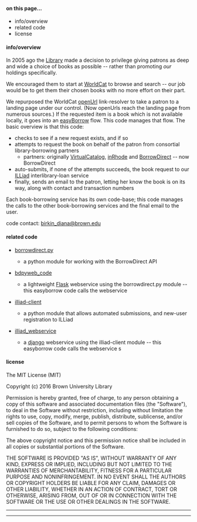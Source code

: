 #### on this page... ####

- info/overview
- related code
- license


#### info/overview ####

In 2005 ago the [Library](http://library.brown.edu) made a decision to privilege giving patrons as deep and wide a choice of books as possible -- rather than promoting _our_ holdings specifically.

We encouraged them to start at [WorldCat](http://www.worldcat.org) to browse and search -- our job would be to get them their chosen books with no more effort on their part.

We repurposed the WorldCat [openUrl](https://en.wikipedia.org/wiki/OpenURL) link-resolver to take a patron to a landing page under our control. (Now openUrls reach the landing page from numerous sources.) If the requested item is a book which is not available locally, it goes into an [easyBorrow](http://library.brown.edu/borrowing/easyBorrow.php) flow. This code manages that flow. The basic overview is that this code:
- checks to see if a new request exists, and if so
- attempts to request the book on behalf of the patron from consortial library-borrowing partners
    - partners: originally [VirtualCatalog](http://www.massvc.org), [inRhode](http://inrhode.uri.edu) and [BorrowDirect](http://www.borrowdirect.org) -- now BorrowDirect
- auto-submits, if none of the attempts succeeds, the book request to our [ILLiad](http://www.atlas-sys.com/illiad/) interlibrary-loan service
- finally, sends an email to the patron, letting her know the book is on its way, along with contact and transaction numbers

Each book-borrowing service has its own code-base; this code manages the calls to the other book-borrowing services and the final email to the user.

code contact: birkin_diana@brown.edu


#### related code ####

- [borrowdirect.py](https://github.com/Brown-University-Library/borrowdirect.py)
    - a python module for working with the BorrowDirect API

- [bdpyweb_code](https://github.com/Brown-University-Library/bdpyweb_code)
    - a lightweight [Flask](http://flask.pocoo.org) webservice using the borrowdirect.py module -- this easyborrow code calls the webservice

- [illiad-client](https://github.com/Brown-University-Library/illiad-client)
    - a python module that allows automated submissions, and new-user registration to ILLiad

- [illiad_webservice](https://github.com/Brown-University-Library/illiad_webservice)
    - a [django](https://www.djangoproject.com) webservice using the illiad-client module -- this easyborrow code calls the webservice
s

#### license ####

The MIT License (MIT)

Copyright (c) 2016 Brown University Library

Permission is hereby granted, free of charge, to any person obtaining a copy of this software and associated documentation files (the "Software"), to deal in the Software without restriction, including without limitation the rights to use, copy, modify, merge, publish, distribute, sublicense, and/or sell copies of the Software, and to permit persons to whom the Software is furnished to do so, subject to the following conditions:

The above copyright notice and this permission notice shall be included in all copies or substantial portions of the Software.

THE SOFTWARE IS PROVIDED "AS IS", WITHOUT WARRANTY OF ANY KIND, EXPRESS OR IMPLIED, INCLUDING BUT NOT LIMITED TO THE WARRANTIES OF MERCHANTABILITY, FITNESS FOR A PARTICULAR PURPOSE AND NONINFRINGEMENT. IN NO EVENT SHALL THE AUTHORS OR COPYRIGHT HOLDERS BE LIABLE FOR ANY CLAIM, DAMAGES OR OTHER LIABILITY, WHETHER IN AN ACTION OF CONTRACT, TORT OR OTHERWISE, ARISING FROM, OUT OF OR IN CONNECTION WITH THE SOFTWARE OR THE USE OR OTHER DEALINGS IN THE SOFTWARE.

---
---
